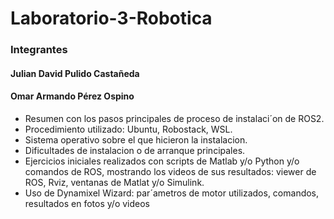 # Laboratorio-3-Robotica
### Integrantes
#### Julian David Pulido Castañeda
#### Omar Armando Pérez Ospino
<ul>  
<li> Resumen con los pasos principales de proceso de instalaci´on de ROS2.
<li> Procedimiento utilizado: Ubuntu, Robostack, WSL.
<li> Sistema operativo sobre el que hicieron la instalacion.
<li> Dificultades de instalacion o de arranque principales.
<li> Ejercicios iniciales realizados con scripts de Matlab y/o Python y/o comandos de ROS, mostrando los videos de sus resultados: viewer de ROS, Rviz, ventanas de Matlat y/o Simulink.
<li> Uso de Dynamixel Wizard: par´ametros de motor utilizados, comandos, resultados en fotos y/o videos
</ul>
